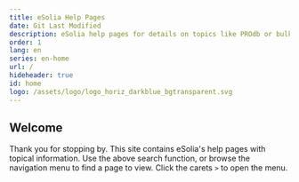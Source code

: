 ```yaml
---
title: eSolia Help Pages
date: Git Last Modified
description: eSolia help pages for details on topics like PROdb or bulk email. 
order: 1
lang: en
series: en-home
url: /
hideheader: true
id: home
logo: /assets/logo/logo_horiz_darkblue_bgtransparent.svg
---
```


## Welcome

Thank you for stopping by. This site contains eSolia's help pages with topical information. Use the above search function, or browse the navigation menu to find a page to view. Click the carets `>` to open the menu.

